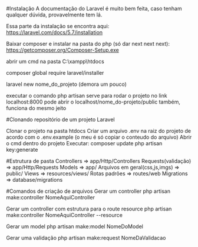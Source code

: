 #Instalação
  A documentação do Laravel é muito bem feita, caso tenham qualquer dúvida, provavelmente tem lá.

  Essa parte da instalação se encontra aqui: https://laravel.com/docs/5.7/installation

  Baixar composer e instalar na pasta do php (só dar next next next):
  https://getcomposer.org/Composer-Setup.exe

  abrir um cmd na pasta C:\xampp\htdocs

  composer global require laravel/installer

  laravel new nome_do_projeto (demora um pouco)

  executar o comando php artisan serve para rodar o projeto no link localhost:8000
  pode abrir o localhost/nome_do-projeto/public também, funciona do mesmo jeito

#Clonando repositório de um projeto Laravel

  Clonar o projeto na pasta htdocs
  Criar um arquivo .env na raiz do projeto de acordo com o .env.example (o meu é só copiar o conteudo do arquivo)
  Abrir o cmd dentro do projeto
  Executar:
    composer update
    php artisan key:generate

#Estrutura de pasta
  Controllers                     => app/Http/Controllers
  Requests(validação)             => app/Http/Requests
  Models                          => app/
  Arquivos em geral(css,js,imgs)  => public/
  Views                           => resources/views/
  Rotas padrões                   => routes/web
  Migrations                      => database/migrations

#Comandos de criação de arquivos
  Gerar um controller
    php artisan make:controller NomeAquiController

  Gerar um controller com estrutura para o route resource
    php artisan make:controller NomeAquiController --resource
    
  Gerar um model
    php artisan make:model NomeDoModel

  Gerar uma validação
    php artisan make:request NomeDaValidacao

